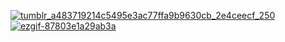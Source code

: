 [![tumblr_a483719214c5495e3ac77ffa9b9630cb_2e4ceecf_250](https://github.com/user-attachments/assets/effd36c2-e6dd-42e7-8cdb-13684cddec3a)](https://open.spotify.com/track/3HenQMP5vFMPkyOMvMXtVd?si=be8f52f4def04ac3)
[![ezgif-87803e1a29ab3a](https://github.com/user-attachments/assets/1bc83beb-4157-4c62-bd84-72a991f67254)](https://open.spotify.com/track/3wf8KH7kRQtoHWWMFa9phj?si=83979f3847ba4a4e)

